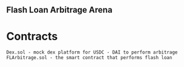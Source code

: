 ## Flash Loan Arbitrage Arena

# Contracts
    Dex.sol - mock dex platform for USDC - DAI to perform arbitrage
    FLArbitrage.sol - the smart contract that performs flash loan


```


